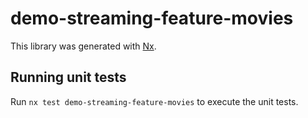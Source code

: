 # demo-streaming-feature-movies

This library was generated with [Nx](https://nx.dev).

## Running unit tests

Run `nx test demo-streaming-feature-movies` to execute the unit tests.
